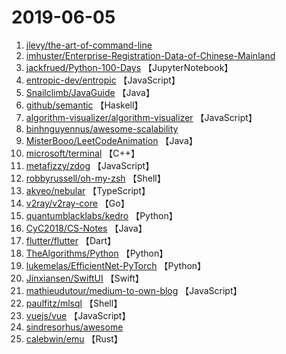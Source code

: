 # 2019-06-05

1. [jlevy/the-art-of-command-line](https://github.com/jlevy/the-art-of-command-line) 
2. [imhuster/Enterprise-Registration-Data-of-Chinese-Mainland](https://github.com/imhuster/Enterprise-Registration-Data-of-Chinese-Mainland) 
3. [jackfrued/Python-100-Days](https://github.com/jackfrued/Python-100-Days) 【JupyterNotebook】
4. [entropic-dev/entropic](https://github.com/entropic-dev/entropic) 【JavaScript】
5. [Snailclimb/JavaGuide](https://github.com/Snailclimb/JavaGuide) 【Java】
6. [github/semantic](https://github.com/github/semantic) 【Haskell】
7. [algorithm-visualizer/algorithm-visualizer](https://github.com/algorithm-visualizer/algorithm-visualizer) 【JavaScript】
8. [binhnguyennus/awesome-scalability](https://github.com/binhnguyennus/awesome-scalability) 
9. [MisterBooo/LeetCodeAnimation](https://github.com/MisterBooo/LeetCodeAnimation) 【Java】
10. [microsoft/terminal](https://github.com/microsoft/terminal) 【C++】
11. [metafizzy/zdog](https://github.com/metafizzy/zdog) 【JavaScript】
12. [robbyrussell/oh-my-zsh](https://github.com/robbyrussell/oh-my-zsh) 【Shell】
13. [akveo/nebular](https://github.com/akveo/nebular) 【TypeScript】
14. [v2ray/v2ray-core](https://github.com/v2ray/v2ray-core) 【Go】
15. [quantumblacklabs/kedro](https://github.com/quantumblacklabs/kedro) 【Python】
16. [CyC2018/CS-Notes](https://github.com/CyC2018/CS-Notes) 【Java】
17. [flutter/flutter](https://github.com/flutter/flutter) 【Dart】
18. [TheAlgorithms/Python](https://github.com/TheAlgorithms/Python) 【Python】
19. [lukemelas/EfficientNet-PyTorch](https://github.com/lukemelas/EfficientNet-PyTorch) 【Python】
20. [Jinxiansen/SwiftUI](https://github.com/Jinxiansen/SwiftUI) 【Swift】
21. [mathieudutour/medium-to-own-blog](https://github.com/mathieudutour/medium-to-own-blog) 【JavaScript】
22. [paulfitz/mlsql](https://github.com/paulfitz/mlsql) 【Shell】
23. [vuejs/vue](https://github.com/vuejs/vue) 【JavaScript】
24. [sindresorhus/awesome](https://github.com/sindresorhus/awesome) 
25. [calebwin/emu](https://github.com/calebwin/emu) 【Rust】
